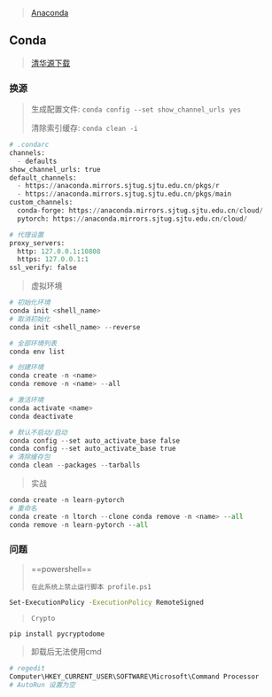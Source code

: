 <!-- 
title: 00-Conda配置
sort: 
--> 

> [Anaconda](https://mirrors.tuna.tsinghua.edu.cn/anaconda/archive/?C=M&O=D)

## Conda

> [清华源下载](https://mirrors.tuna.tsinghua.edu.cn/anaconda/archive/)

### 换源

> 生成配置文件: `conda config --set show_channel_urls yes`
>
> 清除索引缓存: `conda clean -i`

```python
# .condarc
channels:
  - defaults
show_channel_urls: true
default_channels:
  - https://anaconda.mirrors.sjtug.sjtu.edu.cn/pkgs/r
  - https://anaconda.mirrors.sjtug.sjtu.edu.cn/pkgs/main
custom_channels:
  conda-forge: https://anaconda.mirrors.sjtug.sjtu.edu.cn/cloud/
  pytorch: https://anaconda.mirrors.sjtug.sjtu.edu.cn/cloud/

# 代理设置
proxy_servers:
  http: 127.0.0.1:10808
  https: 127.0.0.1:1
ssl_verify: false
```

> 虚拟环境

```powershell
# 初始化环境
conda init <shell_name>
# 取消初始化
conda init <shell_name> --reverse

# 全部环境列表
conda env list

# 创建环境
conda create -n <name>
conda remove -n <name> --all

# 激活环境
conda activate <name>
conda deactivate

# 默认不启动/启动
conda config --set auto_activate_base false
conda config --set auto_activate_base true
# 清除缓存包
conda clean --packages --tarballs
```

> 实战

```python
conda create -n learn-pytorch
# 重命名
conda create -n ltorch --clone conda remove -n <name> --all
conda remove -n learn-pytorch --all
```

### 问题

> ==powershell==
>
> `在此系统上禁止运行脚本 profile.ps1`

```bash
Set-ExecutionPolicy -ExecutionPolicy RemoteSigned
```

> `Crypto`

```
pip install pycryptodome
```

> 卸载后无法使用cmd

```bash
# regedit
Computer\HKEY_CURRENT_USER\SOFTWARE\Microsoft\Command Processor
# AutoRun 设置为空
```

